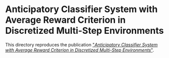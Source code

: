 # Anticipatory Classifier System with Average Reward Criterion in Discretized Multi-Step Environments

This directory reproduces the publication ["_Anticipatory Classifier System with Average Reward Criterion in Discretized Multi-Step Environments_"](https://www.mdpi.com/2076-3417/11/3/1098).
